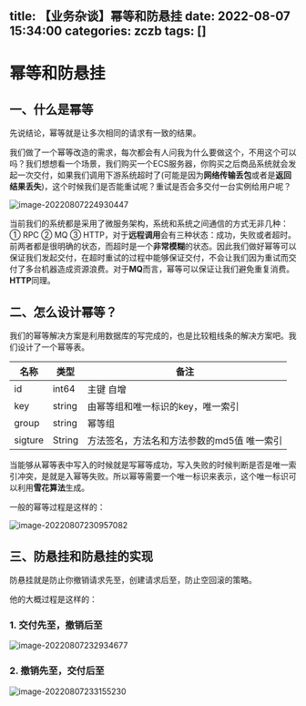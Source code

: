 title: 【业务杂谈】幂等和防悬挂
date: 2022-08-07 15:34:00
categories: zczb
tags: []
---
# 幂等和防悬挂

## 一、什么是幂等

先说结论，幂等就是让多次相同的请求有一致的结果。

我们做了一个幂等改造的需求，每次都会有人问我为什么要做这个，不用这个可以吗？我们想想看一个场景，我们购买一个ECS服务器，你购买之后商品系统就会发起一次交付，如果我们调用下游系统超时了(可能是因为**网络传输丢包**或者是**返回结果丢失**)，这个时候我们是否能重试呢？重试是否会多交付一台实例给用户呢？

![image-20220807224930447](https://wangxblog.oss-cn-hangzhou.aliyuncs.com/img/image-20220807224930447.png)

当前我们的系统都是采用了微服务架构，系统和系统之间通信的方式无非几种：① RPC ② MQ ③ HTTP，对于**远程调用**会有三种状态：成功，失败或者超时。前两者都是很明确的状态，而超时是一个**非常模糊**的状态。因此我们做好幂等可以保证我们发起交付，在超时重试的过程中能够保证交付，不会让我们因为重试而交付了多台机器造成资源浪费。对于**MQ**而言，幂等可以保证让我们避免重复消费。**HTTP**同理。

## 二、怎么设计幂等？

我们的幂等解决方案是利用数据库的写完成的，也是比较粗线条的解决方案吧。我们设计了一个幂等表。

| 名称    | 类型   | 备注                                       |
| ------- | ------ | ------------------------------------------ |
| id      | int64  | 主键 自增                                  |
| key     | string | 由幂等组和唯一标识的key，唯一索引          |
| group   | string | 幂等组                                     |
| sigture | String | 方法签名，方法名和方法参数的md5值 唯一索引 |

当能够从幂等表中写入的时候就是写幂等成功，写入失败的时候判断是否是唯一索引冲突，是就是入幂等失败。所以幂等需要一个唯一标识来表示，这个唯一标识可以利用**雪花算法**生成。

一般的幂等过程是这样的：

![image-20220807230957082](https://wangxblog.oss-cn-hangzhou.aliyuncs.com/img/image-20220807230957082.png)

## 三、防悬挂和防悬挂的实现

防悬挂就是防止你撤销请求先至，创建请求后至，防止空回滚的策略。

他的大概过程是这样的：

### 1. 交付先至，撤销后至

 ![image-20220807232934677](https://wangxblog.oss-cn-hangzhou.aliyuncs.com/img/image-20220807232934677.png)

### 2. 撤销先至，交付后至

![image-20220807233155230](https://wangxblog.oss-cn-hangzhou.aliyuncs.com/img/image-20220807233155230.png)
